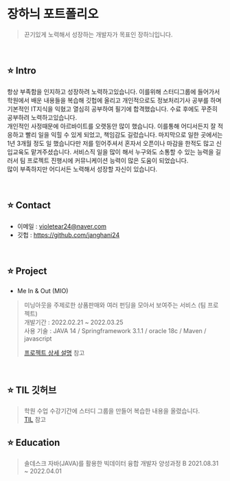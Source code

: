 # 장하늬 포트폴리오
> 끈기있게 노력해서 성장하는 개발자가 목표인 장하늬입니다.
  
<br>

## ⭐ Intro
항상 부족함을 인지하고 성장하려 노력하고있습니다. 이를위해 스터디그룹에 들어가서 학원에서 배운 내용들을 복습해 깃헙에 올리고 개인적으로도 정보처리기사 공부를 하며 기본적인 IT지식을 익혔고 열심히 공부하여 필기에 합격했습니다. 수료 후에도 꾸준히 공부하려 노력하고있습니다.  
개인적인 사정때문에 아르바이트를 오랫동안 많이 했습니다. 이를통해 어디서든지 잘 적응하고 빨리 일을 익힐 수 있게 되었고, 책임감도 길렀습니다. 마지막으로 일한 곳에서는 1년 3개월 정도 일 했습니다만 저를 믿어주셔서 혼자서 오픈이나 마감을 한적도 많고 신입교육도 맡겨주셨습니다. 서비스직 일을 많이 해서 누구와도 소통할 수 있는 능력을 길러서 팀 프로젝트 진행시에 커뮤니케이션 능력이 많은 도움이 되었습니다.   
많이 부족하지만 어디서든 노력해서 성장할 자신이 있습니다.

<br> 


## ⭐ Contact
* 이메일 : violetear24@naver.com
* 깃헙 : https://github.com/janghani24

<br>

## ⭐ Project
* Me In & Out (MIO)
> 미닝아웃을 주제로한 상품판매와 여러 펀딩을 모아서 보여주는 서비스 (팀 프로젝트)  
> 개발기간 : 2022.02.21 ~ 2022.03.25  
> 사용 기술 : JAVA 14 / Springframework 3.1.1 / oracle 18c / Maven / javascript  
>  
>[프로젝트 상세 설명](https://github.com/janghani24/MIO) 참고

<br>

## ⭐ TIL 깃허브
> 학원 수업 수강기간에 스터디 그룹을 만들어 복습한 내용을 올렸습니다.  
> [TIL](https://github.com/janghani24/TIL) 참고

## ⭐ Education
> 솔데스크 자바(JAVA)를 활용한 빅데이터 융합 개발자 양성과정 B
> 2021.08.31 ~ 2022.04.01
